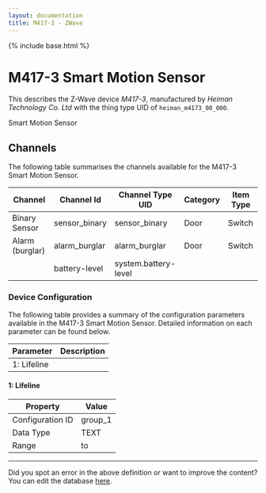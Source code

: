 ```yaml
---
layout: documentation
title: M417-3 - ZWave
---
```


{% include base.html %}

# M417-3 Smart Motion Sensor

This describes the Z-Wave device *M417-3*, manufactured by *Heiman Technology Co. Ltd* with the thing type UID of ```heiman_m4173_00_000```. 

Smart Motion Sensor


## Channels
The following table summarises the channels available for the M417-3 Smart Motion Sensor.

| Channel | Channel Id | Channel Type UID | Category | Item Type |
|---------|------------|------------------|----------|-----------|
| Binary Sensor | sensor_binary | sensor_binary | Door | Switch |
| Alarm (burglar) | alarm_burglar | alarm_burglar | Door | Switch |
|  | battery-level | system.battery-level |  |  |


### Device Configuration
The following table provides a summary of the configuration parameters available in the M417-3 Smart Motion Sensor.
Detailed information on each parameter can be found below.

| Parameter   | Description |
|-------------|-------------|
| 1: Lifeline |  |


#### 1: Lifeline


| Property         | Value    |
|------------------|----------|
| Configuration ID | group_1 |
| Data Type        | TEXT |
| Range |  to  |


---

Did you spot an error in the above definition or want to improve the content?
You can edit the database [here](http://www.cd-jackson.com/index.php/zwave/zwave-device-database/zwave-device-list/devicesummary/736).
